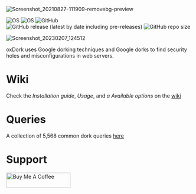 ![Screenshot_20210827-111909-removebg-preview](https://user-images.githubusercontent.com/74001397/131107876-db415339-0c1d-4876-8665-fe9b76c4518c.png)

![OS](https://img.shields.io/badge/OS-GNU%2FLinux-red?style=flat&logo=linux)
![OS](https://img.shields.io/badge/OS-Windows-blue?style=flat&logo=Windows)
![GitHub](https://img.shields.io/github/license/rly0nheart/oxdork?style=flat&logo=github)
![GitHub release (latest by date including pre-releases)](https://img.shields.io/github/v/release/rly0nheart/oxdork?include_prereleases&style=flat&logo=github)
![GitHub repo size](https://img.shields.io/github/repo-size/rly0nheart/oxdork?style=flat&logo=github)



![Screenshot_20230207_124512](https://user-images.githubusercontent.com/74001397/217223738-9a432f18-a30e-4121-87ca-09c7dad081e3.png)

oxDork uses Google dorking techniques and Google dorks to find security holes and misconfigurations in web servers.


# Wiki
Check the *Installation guide*, *Usage*, and *a
Available options* on the [wiki](https://github.com/rly0nheart/oxdork/wiki/)


# Queries
A collection of 5,568 common dork queries [here](https://github.com/rly0nheart/oxdork/tree/master/dork_queries)


# Support
<a href="https://www.buymeacoffee.com/rly0nheart" target="_blank"><img src="https://cdn.buymeacoffee.com/buttons/default-orange.png" alt="Buy Me A Coffee" height="41" width="174"></a>
